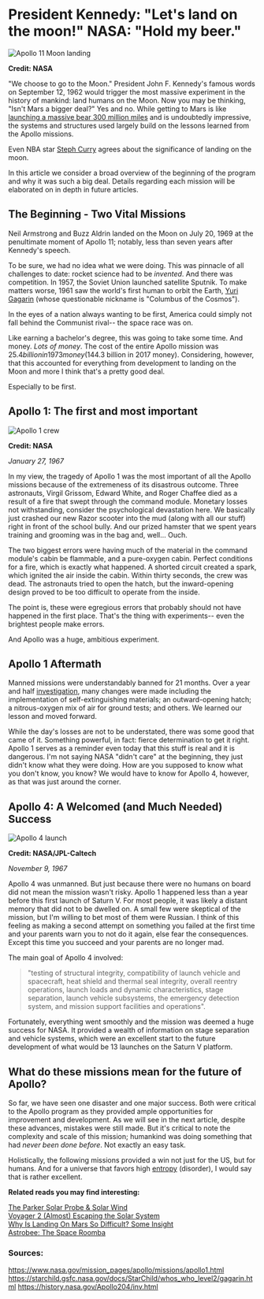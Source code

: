 # President Kennedy: "Let's land on the moon!" NASA: "Hold my beer."

![Apollo 11 Moon landing](https://i.imgur.com/tyE5tUR.jpg)

**Credit: NASA**

"We choose to go to the Moon." President John F. Kennedy's famous words on September 12, 1962 would trigger the most massive experiment in the history of mankind: land humans on the Moon. Now you may be thinking, "Isn't Mars a bigger deal?" Yes and no. While getting to Mars is like [launching a massive bear 300 million miles](https://inspiredspace.blog/Why-is-Landing-On-Mars-So-Difficult-Some-InSight.html) and is undoubtedly impressive, the systems and structures used largely build on the lessons learned from the Apollo missions.  

Even NBA star [Steph Curry](https://jezebel.com/steph-curry-is-not-a-moon-landing-conspiracy-theorist-1831097873) agrees about the significance of landing on the moon.     
  
In this article we consider a broad overview of the beginning of the program and why it was such a big deal. Details regarding each mission will be elaborated on in depth in future articles.
  
## The Beginning - Two Vital Missions

Neil Armstrong and Buzz Aldrin landed on the Moon on July 20, 1969 at the penultimate moment of Apollo 11; notably, less than seven years after Kennedy's speech. 

To be sure, we had no idea what we were doing. This was pinnacle of all challenges to date: rocket science had to be *invented*. And there was competition. In 1957, the Soviet Union launched satellite Sputnik. To make matters worse, 1961 saw the world's first human to orbit the Earth, [Yuri Gagarin](https://starchild.gsfc.nasa.gov/docs/StarChild/whos_who_level2/gagarin.html) (whose questionable nickname is "Columbus of the Cosmos").  
  
In the eyes of a nation always wanting to be first, America could simply not fall behind the Communist rival-- the space race was on.  
  
Like earning a bachelor's degree, this was going to take some time. And money. *Lots of money*. The cost of the entire Apollo mission was $25.4 billion in 1973 money ($144.3 billion in 2017 money). Considering, however, that this accounted for everything from development to landing on the Moon and more I think that's a pretty good deal.  
  
Especially to be first.  
  
## Apollo 1: The first and most important

![Apollo 1 crew](https://img.purch.com/h/1000/aHR0cDovL3d3dy5zcGFjZS5jb20vaW1hZ2VzL2kvMDAwLzAwNy83NDEvb3JpZ2luYWwvR1BOLTIwMDAtMDAxMTU5LUVESVQuanBn)  
  
**Credit: NASA**

*January 27, 1967*

In my view, the tragedy of Apollo 1 was the most important of all the Apollo missions because of the extremeness of its disastrous outcome. Three astronauts, Virgil Grissom, Edward White, and Roger Chaffee died as a result of a fire that swept through the command module. Monetary losses not withstanding, consider the psychological devastation here. We basically just crashed our new Razor scooter into the mud (along with all our stuff) right in front of the school bully. And our prized hamster that we spent years training and grooming was in the bag and, well... Ouch.   
  
The two biggest errors were having much of the material in the command module's cabin be flammable, and a pure-oxygen cabin. Perfect conditions for a fire, which is exactly what happened. A shorted circuit created a spark, which ignited the air inside the cabin. Within thirty seconds, the crew was dead. The astronauts tried to open the hatch, but the inward-opening design proved to be too difficult to operate from the inside.    
  
The point is, these were egregious errors that probably should not have happened in the first place. That's the thing with experiments-- even the brightest people make errors.  
  
And Apollo was a huge, ambitious experiment. 
  
## Apollo 1 Aftermath

Manned missions were understandably banned for 21 months. Over a year and half [investigation](https://history.nasa.gov/Apollo204/inv.html), many changes were made including the implementation of self-extinguishing materials; an outward-opening hatch; a nitrous-oxygen mix of air for ground tests; and others. We learned our lesson and moved forward.
  
While the day's losses are not to be understated, there was some good that came of it. Something powerful, in fact: fierce determination to get it right. Apollo 1 serves as a reminder even today that this stuff is real and it is dangerous. I'm not saying NASA "didn't care" at the beginning, they just didn't know what they were doing. How are you supposed to know what you don't know, you know? We would have to know for Apollo 4, however, as that was just around the corner.
  
## Apollo 4: A Welcomed (and Much Needed) Success

![Apollo 4 launch](https://media.mnn.com/assets/images/2016/07/apollo-4-launch-crop.jpg.696x0_q80_crop-smart.jpg) 

**Credit: NASA/JPL-Caltech**

*November 9, 1967*

Apollo 4 was unmanned. But just because there were no humans on board did not mean the mission wasn't risky. Apollo 1 happened less than a year before this first launch of Saturn V. For most people, it was likely a distant memory that did not to be dwelled on. A small few were skeptical of the mission, but I'm willing to bet most of them were Russian. I think of this feeling as making a second attempt on something you failed at the first time and your parents warn you to not do it again, else fear the consequences. Except this time you succeed and your parents are no longer mad.    
  
The main goal of Apollo 4 involved:

> "testing of structural integrity, compatibility of launch vehicle and spacecraft, heat shield and thermal seal integrity, overall reentry operations, launch loads and dynamic characteristics, stage separation, launch vehicle subsystems, the emergency detection system, and mission support facilities and operations".  
  
Fortunately, everything went smoothly and the mission was deemed a huge success for NASA. It provided a wealth of information on stage separation and vehicle systems, which were an excellent start to the future development of what would be 13 launches on the Saturn V platform.  
  
## What do these missions mean for the future of Apollo?

So far, we have seen one disaster and one major success. Both were critical to the Apollo program as they provided ample opportunities for improvement and development. As we will see in the next article, despite these advances, mistakes were still made. But it's critical to note the complexity and scale of this mission; humankind was doing something that had *never been done before*. Not exactly an easy task.  
  
Holistically, the following missions provided a win not just for the US, but for humans. And for a universe that favors high [entropy](https://www.khanacademy.org/science/biology/energy-and-enzymes/the-laws-of-thermodynamics/v/introduction-to-entropy) (disorder), I would say that is rather excellent.
  
**Related reads you may find interesting:**  
  
[The Parker Solar Probe & Solar Wind](https://inspiredspace.blog/The-Parker-Solar-Probe.html)  
[Voyager 2 (Almost) Escaping the Solar System](https://inspiredspace.blog/Voyager-2-Escape-is-Like-Moving-Out.html)  
[Why Is Landing On Mars So Difficult? Some Insight](https://inspiredspace.blog/Why-is-Landing-On-Mars-So-Difficult-Some-InSight.html)  
[Astrobee: The Space Roomba](https://inspiredspace.blog/Astrobee-Roomba-for-Astronauts.html)


### Sources:

https://www.nasa.gov/mission_pages/apollo/missions/apollo1.html 
https://starchild.gsfc.nasa.gov/docs/StarChild/whos_who_level2/gagarin.html
https://history.nasa.gov/Apollo204/inv.html